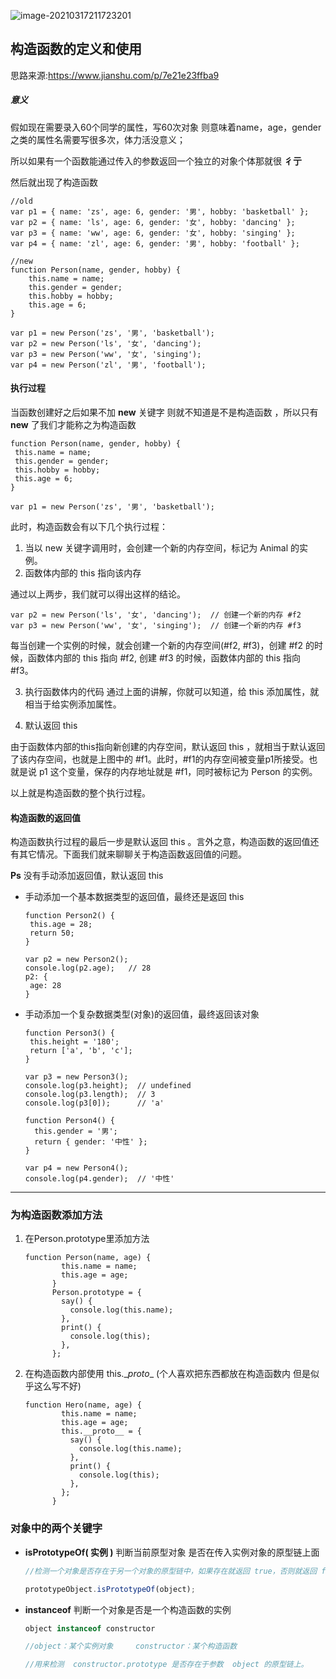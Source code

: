 ![image-20210317211723201](C:\Users\Mloong\AppData\Roaming\Typora\typora-user-images\image-20210317211723201.png)

## 构造函数的定义和使用

思路来源:https://www.jianshu.com/p/7e21e23ffba9

##### 意义

假如现在需要录入60个同学的属性，写60次对象 则意味着name，age，gender之类的属性名需要写很多次，体力活没意义；

所以如果有一个函数能通过传入的参数返回一个独立的对象个体那就很 **彳亍**

然后就出现了构造函数

```
//old
var p1 = { name: 'zs', age: 6, gender: '男', hobby: 'basketball' };
var p2 = { name: 'ls', age: 6, gender: '女', hobby: 'dancing' };
var p3 = { name: 'ww', age: 6, gender: '女', hobby: 'singing' };
var p4 = { name: 'zl', age: 6, gender: '男', hobby: 'football' };
```

```
//new
function Person(name, gender, hobby) {
    this.name = name;
    this.gender = gender;
    this.hobby = hobby;
    this.age = 6;
}

var p1 = new Person('zs', '男', 'basketball');
var p2 = new Person('ls', '女', 'dancing');
var p3 = new Person('ww', '女', 'singing');
var p4 = new Person('zl', '男', 'football');
```

#### 执行过程

当函数创建好之后如果不加 **new** 关键字 则就不知道是不是构造函数 ，所以只有 **new** 了我们才能称之为构造函数

```
function Person(name, gender, hobby) {
 this.name = name;
 this.gender = gender;
 this.hobby = hobby;
 this.age = 6;
}

var p1 = new Person('zs', '男', 'basketball');
```

此时，构造函数会有以下几个执行过程：

1. 当以 new 关键字调用时，会创建一个新的内存空间，标记为 Animal 的实例。
2. 函数体内部的 this 指向该内存

通过以上两步，我们就可以得出这样的结论。

```
var p2 = new Person('ls', '女', 'dancing');  // 创建一个新的内存 #f2
var p3 = new Person('ww', '女', 'singing');  // 创建一个新的内存 #f3
```

每当创建一个实例的时候，就会创建一个新的内存空间(#f2, #f3)，创建 #f2 的时候，函数体内部的 this 指向 #f2, 创建 #f3 的时候，函数体内部的 this 指向 #f3。

3. 执行函数体内的代码
 通过上面的讲解，你就可以知道，给 this 添加属性，就相当于给实例添加属性。

4. 默认返回 this

由于函数体内部的this指向新创建的内存空间，默认返回 this ，就相当于默认返回了该内存空间，也就是上图中的 #f1。此时，#f1的内存空间被变量p1所接受。也就是说 p1 这个变量，保存的内存地址就是 #f1，同时被标记为 Person 的实例。

以上就是构造函数的整个执行过程。

#### 构造函数的返回值

 构造函数执行过程的最后一步是默认返回 this 。言外之意，构造函数的返回值还有其它情况。下面我们就来聊聊关于构造函数返回值的问题。

**Ps**  没有手动添加返回值，默认返回 this

- 手动添加一个基本数据类型的返回值，最终还是返回 this

  ```
  function Person2() {
   this.age = 28;
   return 50;
  }
  
  var p2 = new Person2();
  console.log(p2.age);   // 28
  p2: {
   age: 28
  }
  ```

- 手动添加一个复杂数据类型(对象)的返回值，最终返回该对象

  ```
  function Person3() {
   this.height = '180';
   return ['a', 'b', 'c'];
  }
  
  var p3 = new Person3();
  console.log(p3.height);  // undefined
  console.log(p3.length);  // 3
  console.log(p3[0]);      // 'a'
  ```

  ```
  function Person4() {
    this.gender = '男';
    return { gender: '中性' };
  }
  
  var p4 = new Person4();
  console.log(p4.gender);  // '中性'
  ```

  

------

### 为构造函数添加方法

1. 在Person.prototype里添加方法

   ```
   function Person(name, age) {
           this.name = name;
           this.age = age;
         }
         Person.prototype = {
           say() {
             console.log(this.name);
           },
           print() {
             console.log(this);
           },
         };
   ```

2. 在构造函数内部使用 this.\__proto__ (个人喜欢把东西都放在构造函数内 但是似乎这么写不好)

   ```
   function Hero(name, age) {
           this.name = name;
           this.age = age;
           this.__proto__ = {
             say() {
               console.log(this.name);
             },
             print() {
               console.log(this);
             },
           };
         }
   ```

   

### 对象中的两个关键字

- **isPrototypeOf( 实例 )** 判断当前原型对象 是否在传入实例对象的原型链上面

  ```js
  //检测一个对象是否存在于另一个对象的原型链中，如果存在就返回 true，否则就返回 false
  
  prototypeObject.isPrototypeOf(object);
  ```

  

- **instanceof** 判断一个对象是否是一个构造函数的实例

  ```js
  object instanceof constructor
  
  //object：某个实例对象     constructor：某个构造函数
  
  //用来检测  constructor.prototype 是否存在于参数  object 的原型链上。
  ```

  

